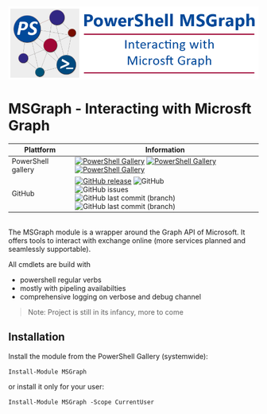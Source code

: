 ﻿![logo][]
# MSGraph - Interacting with Microsft Graph
| Plattform | Information |
| --------- | ----------- |
| PowerShell gallery | [![PowerShell Gallery](https://img.shields.io/powershellgallery/v/MSGraph?label=psgallery)](https://www.powershellgallery.com/packages/MSGraph) [![PowerShell Gallery](https://img.shields.io/powershellgallery/p/MSGraph)](https://www.powershellgallery.com/packages/MSGraph) [![PowerShell Gallery](https://img.shields.io/powershellgallery/dt/MSGraph?style=plastic)](https://www.powershellgallery.com/packages/MSGraph) |
| GitHub  | [![GitHub release](https://img.shields.io/github/release/AndiBellstedt/MSGraph.svg)](https://github.com/AndiBellstedt/MSGraph/releases/latest) ![GitHub](https://img.shields.io/github/license/AndiBellstedt/MSGraph?style=plastic) <br> ![GitHub issues](https://img.shields.io/github/issues-raw/AndiBellstedt/MSGraph?style=plastic) <br> ![GitHub last commit (branch)](https://img.shields.io/github/last-commit/AndiBellstedt/MSGraph/master?label=last%20commit%3A%20master&style=plastic) <br> ![GitHub last commit (branch)](https://img.shields.io/github/last-commit/AndiBellstedt/MSGraph/development?label=last%20commit%3A%20development&style=plastic) |
<br>
The MSGraph module is a wrapper around the Graph API of Microsoft.
It offers tools to interact with exchange online (more services planned and seamlessly supportable).

All cmdlets are build with
- powershell regular verbs
- mostly with pipeling availabilties
- comprehensive logging on verbose and debug channel

> Note: Project is still in its infancy, more to come

## Installation
Install the module from the PowerShell Gallery (systemwide):

    Install-Module MSGraph

or install it only for your user:

    Install-Module MSGraph -Scope CurrentUser




[logo]: assets/MSGraph_Banner.png